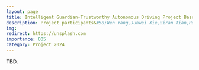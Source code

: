 ```yaml
---
layout: page
title: Intelligent Guardian-Trustworthy Autonomous Driving Project Based on Adversarial Defense in Mixed Scenes
description: Project participants&#58;Wen Yang,Junwei Xie,Siran Tian,Renqing Yang <br> Role&#58; PI
img:
redirect: https://unsplash.com
importance: 005
category: Project 2024
---
```


TBD.

